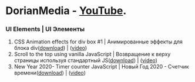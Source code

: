 # DorianMedia - [YouTube](https://www.youtube.com/channel/UCI5B6GIerZ5AzAI5ANAOwww). 
### UI Elements | UI Элементы
1. CSS Animation effects for div box #1 | Анимированные эффекты для блока div([download](https://github.com/DorianHub/UI-Elements/tree/master/CSS%20Animation%20effects%20for%20div%20box)) | ([video](https://youtu.be/DbAIUwrk3uA))
2. Scroll to the top using vanilla JavaScript | Возвращение к верху страницы используя стандартный JS([download](https://github.com/DorianHub/UI-Elements/tree/master/Scroll%20to%20the%20top%20using%20vanilla%20JavaScript)) | ([video](https://youtu.be/_nFuINLMvE8))
3. New Year 2020- Timer counter JavaScript | Новый Год 2020 - Счетчик времени([download](https://github.com/DorianHub/UI-Elements/tree/master/New%20Year%20-%20Timer%20counter%20JavaScript)) | ([video]())
